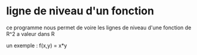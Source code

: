 # ligne de niveau d'un fonction

ce programme nous permet de voire les lignes de niveau d'une fonction de R^2 a valeur dans R

un exemple : f(x,y) = x*y
